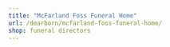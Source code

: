 ```yaml
---
title: "McFarland Foss Funeral Home"
url: /dearborn/mcfarland-foss-funeral-home/
shop: funeral directors
---
```

